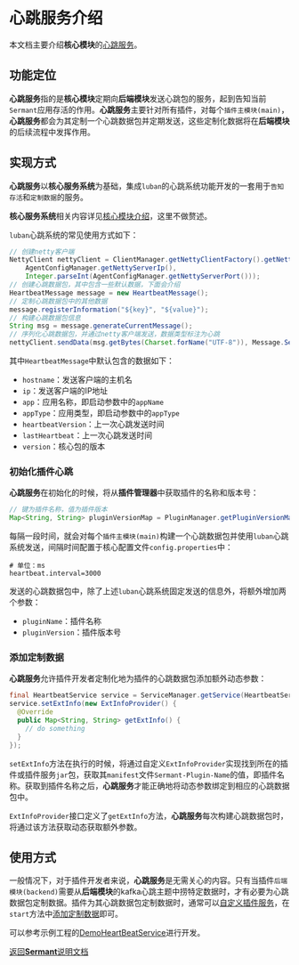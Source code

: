 # 心跳服务介绍

本文档主要介绍**核心模块**的[心跳服务](../../sermant-agentcore/sermant-agentcore-core/src/main/java/com/huaweicloud/sermant/core/service/heartbeat)。

## 功能定位

**心跳服务**指的是**核心模块**定期向**后端模块**发送心跳包的服务，起到告知当前`Sermant`应用存活的作用。**心跳服务**主要针对所有插件，对每个`插件主模块(main)`，**心跳服务**都会为其定制一个心跳数据包并定期发送，这些定制化数据将在**后端模块**的后续流程中发挥作用。

## 实现方式

**心跳服务**以**核心服务系统**为基础，集成`luban`的心跳系统功能开发的一套用于`告知存活`和`定制数据`的服务。

**核心服务系统**相关内容详见[核心模块介绍](../user-guide/agentcore.md#核心服务系统)，这里不做赘述。

`luban`心跳系统的常见使用方式如下：
```java
// 创建netty客户端
NettyClient nettyClient = ClientManager.getNettyClientFactory().getNettyClient(
    AgentConfigManager.getNettyServerIp(), 
    Integer.parseInt(AgentConfigManager.getNettyServerPort()));
// 创建心跳数据包，其中包含一些默认数据，下面会介绍
HeartbeatMessage message = new HeartbeatMessage();
// 定制心跳数据包中的其他数据
message.registerInformation("${key}", "${value}");
// 构建心跳数据包信息
String msg = message.generateCurrentMessage();
// 序列化心跳数据包，并通过netty客户端发送，数据类型标注为心跳
nettyClient.sendData(msg.getBytes(Charset.forName("UTF-8")), Message.ServiceData.DataType.SERVICE_HEARTBEAT);
```

其中`HeartbeatMessage`中默认包含的数据如下：

- `hostname`：发送客户端的主机名
- `ip`：发送客户端的IP地址
- `app`：应用名称，即启动参数中的`appName`
- `appType`：应用类型，即启动参数中的`appType`
- `heartbeatVersion`：上一次心跳发送时间
- `lastHeartbeat`：上一次心跳发送时间
- `version`：核心包的版本

### 初始化插件心跳

**心跳服务**在初始化的时候，将从**插件管理器**中获取插件的名称和版本号：
```java
// 键为插件名称，值为插件版本
Map<String, String> pluginVersionMap = PluginManager.getPluginVersionMap();
```

每隔一段时间，就会对每个`插件主模块(main)`构建一个心跳数据包并使用`luban`心跳系统发送，间隔时间配置于核心配置文件`config.properties`中：
```properties
# 单位：ms
heartbeat.interval=3000
```

发送的心跳数据包中，除了上述`luban`心跳系统固定发送的信息外，将额外增加两个参数：

- `pluginName`：插件名称
- `pluginVersion`：插件版本号

### 添加定制数据

**心跳服务**允许插件开发者定制化地为插件的心跳数据包添加额外动态参数：
```java
final HeartbeatService service = ServiceManager.getService(HeartbeatService.class);
service.setExtInfo(new ExtInfoProvider() {
  @Override
  public Map<String, String> getExtInfo() {
    // do something
  }
});
```

`setExtInfo`方法在执行的时候，将通过自定义`ExtInfoProvider`实现找到所在的插件或插件服务`jar`包，获取其`manifest`文件`Sermant-Plugin-Name`的值，即插件名称。获取到插件名称之后，**心跳服务**才能正确地将动态参数绑定到相应的心跳数据包中。

`ExtInfoProvider`接口定义了`getExtInfo`方法，**心跳服务**每次构建心跳数据包时，将通过该方法获取动态获取额外参数。

## 使用方式

一般情况下，对于插件开发者来说，**心跳服务**是无需关心的内容。只有当插件`后端模块(backend)`需要从**后端模块**的kafka心跳主题中捞特定数据时，才有必要为心跳数据包定制数据。插件为其心跳数据包定制数据时，通常可以[自定义插件服务](dev_plugin_code.md#插件服务)，在`start`方法中[添加定制数据](#添加定制数据)即可。

可以参考示例工程的[DemoHeartBeatService](../../sermant-example/demo-plugin/src/main/java/com/huawei/example/demo/service/DemoHeartBeatService.java)进行开发。

[返回**Sermant**说明文档](../README.md)